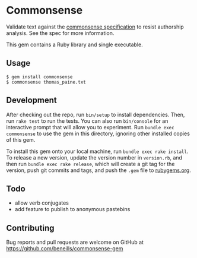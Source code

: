 # Commonsense

Validate text against the [commonsense specification](https://github.com/beneills/commonsense-spec) to resist authorship analysis.  See the spec for more information.

This gem contains a Ruby library and single executable.

## Usage

    $ gem install commonsense
    $ commonsense thomas_paine.txt

## Development

After checking out the repo, run `bin/setup` to install dependencies. Then, run `rake test` to run the tests. You can also run `bin/console` for an interactive prompt that will allow you to experiment. Run `bundle exec commonsense` to use the gem in this directory, ignoring other installed copies of this gem.

To install this gem onto your local machine, run `bundle exec rake install`. To release a new version, update the version number in `version.rb`, and then run `bundle exec rake release`, which will create a git tag for the version, push git commits and tags, and push the `.gem` file to [rubygems.org](https://rubygems.org).

## Todo

+ allow verb conjugates
+ add feature to publish to anonymous pastebins

## Contributing

Bug reports and pull requests are welcome on GitHub at https://github.com/beneills/commonsense-gem
